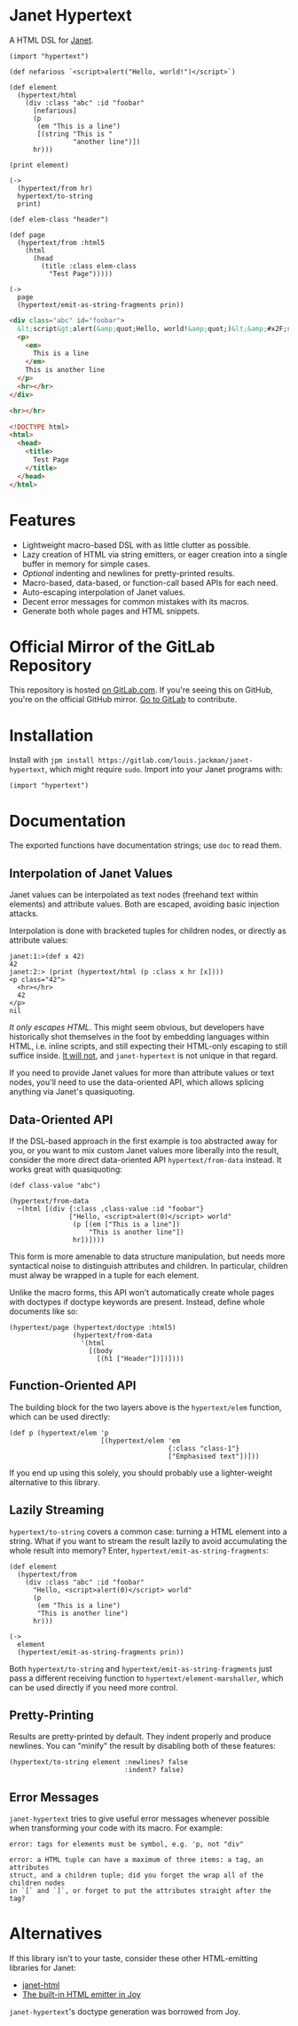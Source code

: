 # Janet Hypertext

A HTML DSL for [Janet](https://janet-lang.org/).

```janet
(import "hypertext")

(def nefarious `<script>alert("Hello, world!")</script>`)

(def element
  (hypertext/html
    (div :class "abc" :id "foobar"
      [nefarious]
      (p
       (em "This is a line")
       [(string "This is "
                "another line")])
      hr)))

(print element)

(->
  (hypertext/from hr)
  hypertext/to-string
  print)

(def elem-class "header")

(def page
  (hypertext/from :html5
    (html
      (head
        (title :class elem-class
          "Test Page")))))

(->
  page
  (hypertext/emit-as-string-fragments prin))
```
```html
<div class="abc" id="foobar">
  &lt;script&gt;alert(&amp;quot;Hello, world!&amp;quot;)&lt;&amp;#x2F;script&gt;
  <p>
    <em>
      This is a line
    </em>
    This is another line
  </p>
  <hr></hr>
</div>

<hr></hr>

<!DOCTYPE html>
<html>
  <head>
    <title>
      Test Page
    </title>
  </head>
</html>
```

# Features

* Lightweight macro-based DSL with as little clutter as possible.
* Lazy creation of HTML via string emitters, or eager creation into a single
  buffer in memory for simple cases.
* _Optional_ indenting and newlines for pretty-printed results.
* Macro-based, data-based, or function-call based APIs for each need.
* Auto-escaping interpolation of Janet values.
* Decent error messages for common mistakes with its macros.
* Generate both whole pages and HTML snippets.

# Official Mirror of the GitLab Repository

This repository is hosted [on
GitLab.com](https://gitlab.com/louis.jackman/janet-hypertext). If you're seeing
this on GitHub, you're on the official GitHub mirror. [Go to
GitLab](https://gitlab.com/louis.jackman/janet-hypertext) to contribute.

# Installation

Install with `jpm install https://gitlab.com/louis.jackman/janet-hypertext`,
which might require `sudo`. Import into your Janet programs with:

`(import "hypertext")`

# Documentation

The exported functions have documentation strings; use `doc` to read them.

## Interpolation of Janet Values

Janet values can be interpolated as text nodes (freehand text within elements)
and attribute values. Both are escaped, avoiding basic injection attacks.

Interpolation is done with bracketed tuples for children nodes, or directly as
attribute values:

```
janet:1:>(def x 42)
42
janet:2:> (print (hypertext/html (p :class x hr [x])))
<p class="42">
  <hr></hr>
  42
</p>
nil
```

_It only escapes HTML_. This might seem obvious, but developers have
historically shot themselves in the foot by embedding languages within HTML,
i.e. inline scripts, and still expecting their HTML-only escaping to still
suffice inside. [It will
not](https://volatilethunk.com/posts/2018/03/03/escape-bypassing-language-injection-through-multiple-embedded-languages/post.html),
and `janet-hypertext` is not unique in that regard.

If you need to provide Janet values for more than attribute values or text
nodes, you'll need to use the data-oriented API, which allows splicing anything
via Janet's quasiquoting.

## Data-Oriented API

If the DSL-based approach in the first example is too abstracted away for you,
or you want to mix custom Janet values more liberally into the result, consider
the more direct data-oriented API `hypertext/from-data` instead. It works great
with quasiquoting:

```janet
(def class-value "abc")

(hypertext/from-data
  ~(html [(div {:class ,class-value :id "foobar"}
               ["Hello, <script>alert(0)</script> world"
                (p [(em ["This is a line"])
                    "This is another line"])
                hr])])))
```

This form is more amenable to data structure manipulation, but needs more
syntactical noise to distinguish attributes and children. In particular,
children must alway be wrapped in a tuple for each element.

Unlike the macro forms, this API won't automatically create whole pages with
doctypes if doctype keywords are present. Instead, define whole documents like
so:

```
(hypertext/page (hypertext/doctype :html5)
                (hypertext/from-data
                  '(html
                    [(body
                      [(h1 ["Header"])])])))
```

## Function-Oriented API

The building block for the two layers above is the `hypertext/elem` function,
which can be used directly:

```
(def p (hypertext/elem 'p
                       [(hypertext/elem 'em
                                        {:class "class-1"}
                                        ["Emphasised text"])]))
```

If you end up using this solely, you should probably use a lighter-weight
alternative to this library.

## Lazily Streaming

`hypertext/to-string` covers a common case: turning a HTML element into a
string. What if you want to stream the result lazily to avoid accumulating the
whole result into memory? Enter, `hypertext/emit-as-string-fragments`:

```janet
(def element
  (hypertext/from
    (div :class "abc" :id "foobar"
      "Hello, <script>alert(0)</script> world"
      (p
       (em "This is a line")
       "This is another line")
      hr)))

(->
  element
  (hypertext/emit-as-string-fragments prin))
```

Both `hypertext/to-string` and `hypertext/emit-as-string-fragments` just
pass a different receiving function to `hypertext/element-marshaller`, which can
be used directly if you need more control.

## Pretty-Printing

Results are pretty-printed by default. They indent properly and produce
newlines. You can "minify" the result by disabling both of these features:

```
(hypertext/to-string element :newlines? false
                             :indent? false)
```

## Error Messages

`janet-hypertext` tries to give useful error messages whenever possible when
transforming your code with its macro. For example:

```
error: tags for elements must be symbol, e.g. 'p, not "div"
```

```
error: a HTML tuple can have a maximum of three items: a tag, an attributes
struct, and a children tuple; did you forget the wrap all of the children nodes
in `[` and `]`, or forget to put the attributes straight after the tag?
```

# Alternatives

If this library isn't to your taste, consider these other HTML-emitting
libraries for Janet:

* [janet-html](https://github.com/brandonchartier/janet-html)
* [The built-in HTML emitter in Joy](https://github.com/joy-framework/joy)

`janet-hypertext`'s doctype generation was borrowed from Joy.


